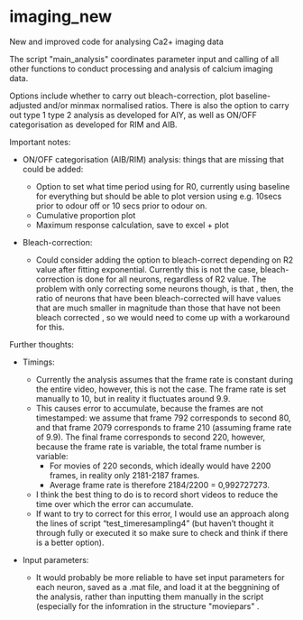 # imaging_new
New and improved code for analysing Ca2+ imaging data

The script "main_analysis" coordinates parameter input and calling of all other functions to conduct processing and analysis of calcium imaging data. 

Options include whether to carry out bleach-correction, plot baseline-adjusted and/or minmax normalised ratios.
There is also the option to carry out type 1 type 2 analysis as developed for AIY, as well as ON/OFF categorisation as developed for RIM and AIB. 

Important notes: 


- ON/OFF categorisation	(AIB/RIM) analysis: things that are missing that could be added:
    - Option to set what time period using for R0, currently using baseline for everything but should be able to plot version using e.g. 10secs prior to odour off or 10 secs prior to odour on. 
    - Cumulative proportion plot
    - Maximum response calculation, save to excel +  plot

- Bleach-correction:
    - Could consider adding the option to bleach-correct depending on R2 value after fitting exponential. Currently this is not the case, bleach-correction is done for all neurons, regardless of R2 value. The problem with only correcting some neurons     though, is that , then, the ratio of neurons that have been bleach-corrected will have values that are much smaller in magnitude than those that have not been bleach corrected , so we would need to come up with a workaround for this.  




Further thoughts: 
  - Timings:
    - Currently the analysis assumes that the frame rate is constant during the entire video, however, this is not the case. The frame rate is set manually to 10, but in reality it fluctuates around 9.9. 
    - This causes error to accumulate, because the frames are not timestamped: we assume that frame 792 corresponds to second  80, and that frame 2079 corresponds to frame 210 (assuming frame rate of               9.9). The final frame corresponds to second 220,          however, because the frame rate is variable, the total frame number is variable:
        - For movies of 220 seconds, which ideally would have 2200 frames, in reality only 2181-2187 frames. 
        - Average frame rate is therefore 2184/2200 = 0,992727273. 
    - I think the best thing to do is to record short videos to reduce the time over which the error can accumulate. 
    - If want to try to correct for this error, I would use an approach along the lines of script “test_timeresampling4” (but haven’t thought it through fully or executed it so make sure to check and think     if there is a better option).


  - Input parameters:
    - It would probably be more reliable to have set input parameters for each neuron, saved as a .mat file, and load it at the beggnining of the analysis, rather than inputting them manually in the script (especially for the infomration in the             structure "moviepars" . 


